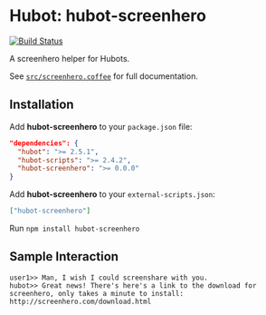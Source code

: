 # Hubot: hubot-screenhero

[![Build Status](https://travis-ci.org/jjasghar/hubot-screenhero.png?branch=master)](https://travis-ci.org/jjasghar/hubot-screenhero)

A screenhero helper for Hubots.

See [`src/screenhero.coffee`](src/screenhero.coffee) for full documentation.

## Installation

Add **hubot-screenhero** to your `package.json` file:

```json
"dependencies": {
  "hubot": ">= 2.5.1",
  "hubot-scripts": ">= 2.4.2",
  "hubot-screenhero": ">= 0.0.0"
}
```

Add **hubot-screenhero** to your `external-scripts.json`:

```json
["hubot-screenhero"]
```

Run `npm install hubot-screenhero`

## Sample Interaction

```
user1>> Man, I wish I could screenshare with you.
hubot>> Great news! There's here's a link to the download for screenhero, only takes a minute to install: http://screenhero.com/download.html
```
